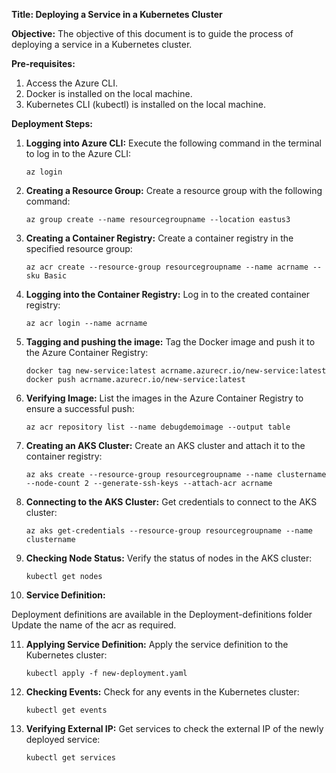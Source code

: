 **Title: Deploying a Service in a Kubernetes Cluster**

**Objective:** 
The objective of this document is to guide the process of deploying a service in a Kubernetes cluster.

**Pre-requisites:**

1. Access the Azure CLI.
2. Docker is installed on the local machine.
3. Kubernetes CLI (kubectl) is installed on the local machine.

**Deployment Steps:**

1. **Logging into Azure CLI:** 
   Execute the following command in the terminal to log in to the Azure CLI:
   ```
   az login
   ```

2. **Creating a Resource Group:** 
   Create a resource group with the following command: 
   ```
   az group create --name resourcegroupname --location eastus3
   ```

3. **Creating a Container Registry:** 
   Create a container registry in the specified resource group: 
   ```
   az acr create --resource-group resourcegroupname --name acrname --sku Basic
   ```

4. **Logging into the Container Registry:** 
   Log in to the created container registry: 
   ```
   az acr login --name acrname
   ```

5. **Tagging and pushing the image:** 
   Tag the Docker image and push it to the Azure Container Registry: 
   ```
   docker tag new-service:latest acrname.azurecr.io/new-service:latest 
   docker push acrname.azurecr.io/new-service:latest
   ```

6. **Verifying Image:** 
   List the images in the Azure Container Registry to ensure a successful push: 
   ```
   az acr repository list --name debugdemoimage --output table
   ```

7. **Creating an AKS Cluster:** 
   Create an AKS cluster and attach it to the container registry: 
   ```
   az aks create --resource-group resourcegroupname --name clustername --node-count 2 --generate-ssh-keys --attach-acr acrname
   ```

8. **Connecting to the AKS Cluster:** 
   Get credentials to connect to the AKS cluster: 
   ```
   az aks get-credentials --resource-group resourcegroupname --name clustername
   ```

9. **Checking Node Status:** 
   Verify the status of nodes in the AKS cluster: 
   ```
   kubectl get nodes
   ```

10. **Service Definition:** 

Deployment definitions are available in the Deployment-definitions folder
Update the name of the acr as required.


11. **Applying Service Definition:** 
    Apply the service definition to the Kubernetes cluster: 
    ```
    kubectl apply -f new-deployment.yaml
    ```

12. **Checking Events:** 
    Check for any events in the Kubernetes cluster: 
    ```
    kubectl get events
    ```

13. **Verifying External IP:** 
    Get services to check the external IP of the newly deployed service: 
    ```
    kubectl get services
    ```